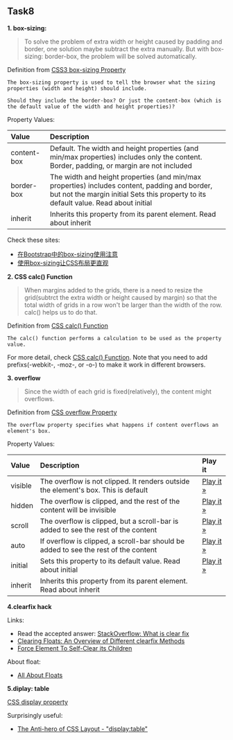 Task8
---
**1. box-sizing:**

>To solve the problem of extra width or height caused by padding and border, one solution maybe subtract the extra manually. But with box-sizing: border-box, the problem will be solved automatically.

Definition from [CSS3 box-sizing Property](http://www.w3schools.com/cssref/css3_pr_box-sizing.asp)
```
The box-sizing property is used to tell the browser what the sizing properties (width and height) should include.

Should they include the border-box? Or just the content-box (which is the default value of the width and height properties)?
```
Property Values:

| Value	| Description |
| :--- | :--- |
| content-box	| Default. The width and height properties (and min/max properties) includes only the content. Border, padding, or margin are not included |
| border-box |	The width and height properties (and min/max properties) includes content, padding and border, but not the margin initial Sets this property to its default value. Read about initial|
| inherit	| Inherits this property from its parent element. Read about inherit|

Check these sites:

- [在Bootstrap中的box-sizing使用注意](http://www.uedsc.com/bootstrap-box-sizing.html)
- [使用box-sizing让CSS布局更直观](http://www.jb51.net/softjc/309879.html)

**2. CSS calc() Function**

>When margins added to the grids, there is a need to resize the grid(subtrct the extra width or height caused by margin) so that the total width of grids in a row won't be larger than the width of the row. calc() helps us to do that.

Definition from [CSS calc() Function](http://www.w3schools.com/CSSref/func_calc.asp)
```
The calc() function performs a calculation to be used as the property value.
```

For more detail, check [CSS calc() Function](http://www.w3schools.com/CSSref/func_calc.asp). Note that you need to add prefixs(-webkit-, -moz-, or -o-) to make it work in different browsers.

**3. overflow**

>Since the width of each grid is fixed(relatively), the content might overflows.

Definition from [CSS overflow Property](http://www.w3schools.com/cssref/pr_pos_overflow.asp)
```
The overflow property specifies what happens if content overflows an element's box.
```
Property Values:

| Value |	Description |	Play it |
| :--- | :--- | :--- |
| visible |	The overflow is not clipped. It renders outside the element's box. This is default |	[Play it »](http://www.w3schools.com/cssref/playit.asp?filename=playcss_overflow) |
| hidden |	The overflow is clipped, and the rest of the content will be invisible |	[Play it »](http://www.w3schools.com/cssref/playit.asp?filename=playcss_overflow&preval=hidden) |
| scroll |	The overflow is clipped, but a scroll-bar is added to see the rest of the content |	[Play it »](http://www.w3schools.com/cssref/playit.asp?filename=playcss_overflow&preval=scroll) |
| auto |	If overflow is clipped, a scroll-bar should be added to see the rest of the content |	[Play it »](http://www.w3schools.com/cssref/playit.asp?filename=playcss_overflow&preval=auto) |
| initial |	Sets this property to its default value. Read about initial |	[Play it »](http://www.w3schools.com/cssref/playit.asp?filename=playcss_overflow&preval=initial) |
| inherit |	Inherits this property from its parent element. Read about inherit| |

**4.clearfix hack**

Links:
- Read the accepted answer: [StackOverflow: What is clear fix](http://stackoverflow.com/questions/8554043/what-is-clearfix)
- [Clearing Floats: An Overview of Different clearfix Methods](http://www.sitepoint.com/clearing-floats-overview-different-clearfix-methods/)
- [Force Element To Self-Clear its Children](https://css-tricks.com/snippets/css/clear-fix/)

About float:

- [All About Floats](https://css-tricks.com/all-about-floats/)

**5.diplay: table**

[CSS display property](http://www.w3schools.com/cssref/pr_class_display.asp)

Surprisingly useful:

- [The Anti-hero of CSS Layout - "display:table"](http://colintoh.com/blog/display-table-anti-hero)

